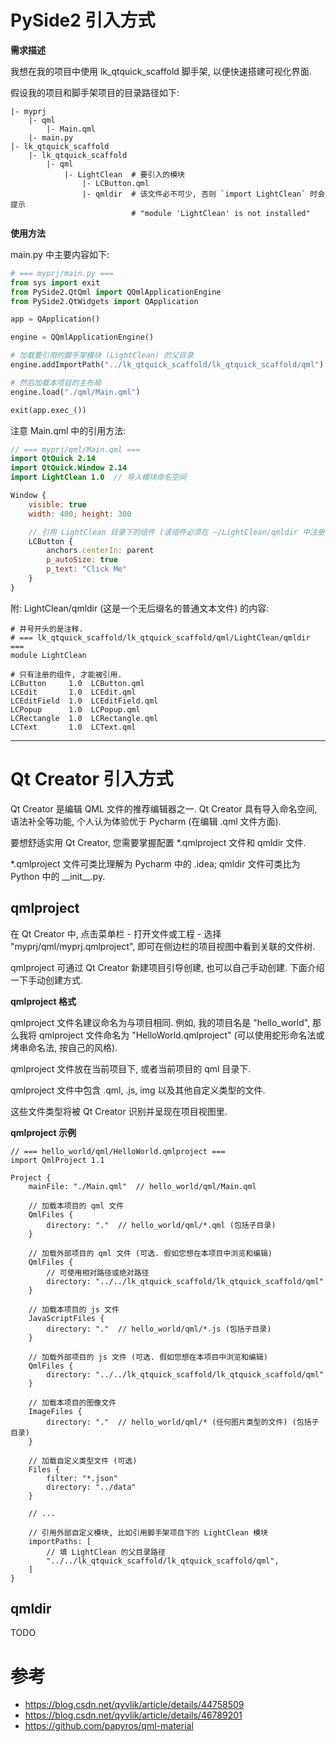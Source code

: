 # PySide2 引入方式

**需求描述**

我想在我的项目中使用 lk_qtquick_scaffold 脚手架, 以便快速搭建可视化界面.

假设我的项目和脚手架项目的目录路径如下:

```
|- myprj
    |- qml
        |- Main.qml
    |- main.py
|- lk_qtquick_scaffold
    |- lk_qtquick_scaffold
        |- qml
            |- LightClean  # 要引入的模块
                |- LCButton.qml
                |- qmldir  # 该文件必不可少, 否则 `import LightClean` 时会提示 
                           # "module 'LightClean' is not installed"
```

**使用方法**

main.py 中主要内容如下:

```python
# === myprj/main.py ===
from sys import exit
from PySide2.QtQml import QQmlApplicationEngine
from PySide2.QtWidgets import QApplication

app = QApplication()

engine = QQmlApplicationEngine()

# 加载要引用的脚手架模块 (LightClean) 的父目录
engine.addImportPath("../lk_qtquick_scaffold/lk_qtquick_scaffold/qml")

# 然后加载本项目的主布局
engine.load("./qml/Main.qml")

exit(app.exec_())

```

注意 Main.qml 中的引用方法:

```qml
// === myprj/qml/Main.qml ===
import QtQuick 2.14
import QtQuick.Window 2.14
import LightClean 1.0  // 导入模块命名空间

Window {
    visible: true
    width: 400; height: 300

    // 引用 LightClean 目录下的组件 (该组件必须在 ~/LightClean/qmldir 中注册)
    LCButton {  
        anchors.centerIn: parent
        p_autoSize: true
        p_text: "Click Me"
    }
}

```

附: LightClean/qmldir (这是一个无后缀名的普通文本文件) 的内容:

```
# 井号开头的是注释.
# === lk_qtquick_scaffold/lk_qtquick_scaffold/qml/LightClean/qmldir ===
module LightClean

# 只有注册的组件, 才能被引用.
LCButton     1.0  LCButton.qml
LCEdit       1.0  LCEdit.qml
LCEditField  1.0  LCEditField.qml
LCPopup      1.0  LCPopup.qml
LCRectangle  1.0  LCRectangle.qml
LCText       1.0  LCText.qml

```

--------------------------------------------------------------------------------

# Qt Creator 引入方式

Qt Creator 是编辑 QML 文件的推荐编辑器之一. Qt Creator 具有导入命名空间, 语法补全等功能, 个人认为体验优于 Pycharm (在编辑 .qml 文件方面).

要想舒适实用 Qt Creator, 您需要掌握配置 \*.qmlproject 文件和 qmldir 文件.

\*.qmlproject 文件可类比理解为 Pycharm 中的 .idea; qmldir 文件可类比为 Python 中的 \_\_init\_\_.py.

## qmlproject

在 Qt Creator 中, 点击菜单栏 - 打开文件或工程 - 选择 "myprj/qml/myprj.qmlproject", 即可在侧边栏的项目视图中看到关联的文件树.

qmlproject 可通过 Qt Creator 新建项目引导创建, 也可以自己手动创建. 下面介绍一下手动创建方式.

**qmlproject 格式**

qmlproject 文件名建议命名为与项目相同. 例如, 我的项目名是 "hello_world", 那么我将 qmlproject 文件命名为 "HelloWorld.qmlproject" (可以使用蛇形命名法或烤串命名法, 按自己的风格).

qmlproject 文件放在当前项目下, 或者当前项目的 qml 目录下.

qmlproject 文件中包含 .qml, .js, img 以及其他自定义类型的文件.

这些文件类型将被 Qt Creator 识别并呈现在项目视图里.

**qmlproject 示例**

```
// === hello_world/qml/HelloWorld.qmlproject ===
import QmlProject 1.1

Project {
    mainFile: "./Main.qml"  // hello_world/qml/Main.qml

    // 加载本项目的 qml 文件
    QmlFiles { 
        directory: "."  // hello_world/qml/*.qml (包括子目录)
    }

    // 加载外部项目的 qml 文件 (可选. 假如您想在本项目中浏览和编辑)
    QmlFiles { 
        // 可使用相对路径或绝对路径
        directory: "../../lk_qtquick_scaffold/lk_qtquick_scaffold/qml" 
    }
    
    // 加载本项目的 js 文件
    JavaScriptFiles { 
        directory: "."  // hello_world/qml/*.js (包括子目录)
    }

    // 加载外部项目的 js 文件 (可选. 假如您想在本项目中浏览和编辑)
    QmlFiles { 
        directory: "../../lk_qtquick_scaffold/lk_qtquick_scaffold/qml" 
    }
    
    // 加载本项目的图像文件
    ImageFiles { 
        directory: "."  // hello_world/qml/* (任何图片类型的文件) (包括子目录)
    }
    
    // 加载自定义类型文件 (可选)
    Files {
        filter: "*.json"
        directory: "../data"
    }

    // ...

    // 引用外部自定义模块, 比如引用脚手架项目下的 LightClean 模块
    importPaths: [
        // 填 LightClean 的父目录路径
        "../../lk_qtquick_scaffold/lk_qtquick_scaffold/qml",  
    ]
}

```

## qmldir

TODO

# 参考

- https://blog.csdn.net/qyvlik/article/details/44758509
- https://blog.csdn.net/qyvlik/article/details/46789201
- https://github.com/papyros/qml-material

